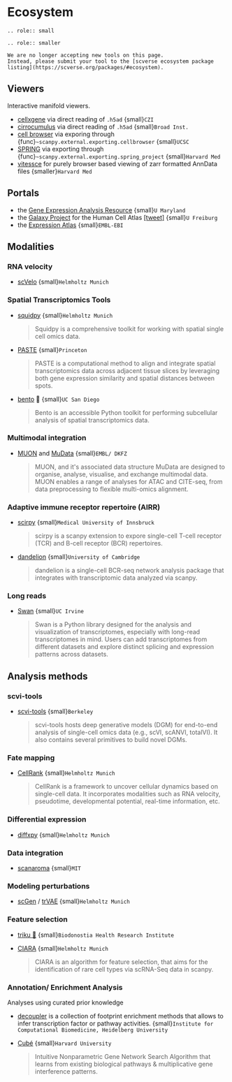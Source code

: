 # Ecosystem

```{eval-rst}
.. role:: small
```

```{eval-rst}
.. role:: smaller
```

```{warning}
We are no longer accepting new tools on this page.
Instead, please submit your tool to the [scverse ecosystem package listing](https://scverse.org/packages/#ecosystem).
```

## Viewers

Interactive manifold viewers.

- [cellxgene](https://github.com/chanzuckerberg/cellxgene) via direct reading of `.h5ad` {small}`CZI`
- [cirrocumulus](https://cirrocumulus.readthedocs.io/) via direct reading of `.h5ad` {small}`Broad Inst.`
- [cell browser](https://cells.ucsc.edu/) via exporing through {func}`~scanpy.external.exporting.cellbrowser` {small}`UCSC`
- [SPRING](https://github.com/AllonKleinLab/SPRING) via exporting through {func}`~scanpy.external.exporting.spring_project` {small}`Harvard Med`
- [vitessce](https://vitessce.io/) for purely browser based viewing of zarr formatted AnnData files {smaller}`Harvard Med`

## Portals

- the [Gene Expression Analysis Resource](https://umgear.org/) {small}`U Maryland`
- the [Galaxy Project](https://humancellatlas.usegalaxy.eu) for the Human Cell Atlas [\[tweet\]](https://twitter.com/ExpressionAtlas/status/1151797848469626881) {small}`U Freiburg`
- the [Expression Atlas](https://www.ebi.ac.uk/gxa/sc/help.html) {small}`EMBL-EBI`

## Modalities

### RNA velocity

- [scVelo](https://scvelo.org) {small}`Helmholtz Munich`

### Spatial Transcriptomics Tools

- [squidpy](https://squidpy.readthedocs.io/en/stable/) {small}`Helmholtz Munich`

  > Squidpy is a comprehensive toolkit for working with spatial single cell omics data.

- [PASTE](https://github.com/raphael-group/paste) {small}`Princeton`

  > PASTE is a computational method to align and integrate spatial transcriptomics data across adjacent tissue slices by leveraging both gene expression similarity and spatial distances between spots.

- [bento](https://bento-tools.readthedocs.io/en/latest/) 🍱 {small}`UC San Diego`

  > Bento is an accessible Python toolkit for performing subcellular analysis of spatial transcriptomics data.

### Multimodal integration

- [MUON](https://muon.readthedocs.io/en/latest/) and [MuData](https://mudata.readthedocs.io/en/latest/) {small}`EMBL/ DKFZ`

  > MUON, and it's associated data structure MuData are designed to organise, analyse, visualise, and exchange multimodal data.
  > MUON enables a range of analyses for ATAC and CITE-seq, from data preprocessing to flexible multi-omics alignment.

### Adaptive immune receptor repertoire (AIRR)

- [scirpy](https://github.com/icbi-lab/scirpy) {small}`Medical University of Innsbruck`

  > scirpy is a scanpy extension to expore single-cell T-cell receptor (TCR) and B-cell receptor (BCR) repertoires.

- [dandelion](https://github.com/zktuong/dandelion) {small}`University of Cambridge`

  > dandelion is a single-cell BCR-seq network analysis package that integrates with transcriptomic data analyzed via scanpy.

### Long reads

- [Swan](https://freese.gitbook.io/swan/tutorials/data_processing) {small}`UC Irvine`

  > Swan is a Python library designed for the analysis and visualization of transcriptomes, especially with long-read transcriptomes in mind.
  > Users can add transcriptomes from different datasets and explore distinct splicing and expression patterns across datasets.

## Analysis methods

### scvi-tools

- [scvi-tools](https://github.com/YosefLab/scvi-tools) {small}`Berkeley`

  > scvi-tools hosts deep generative models (DGM) for end-to-end analysis of single-cell
  > omics data (e.g., scVI, scANVI, totalVI). It also contains several primitives to build novel DGMs.

### Fate mapping

- [CellRank](https://cellrank.org) {small}`Helmholtz Munich`

  > CellRank is a framework to uncover cellular dynamics based on single-cell data.
  > It incorporates modalities such as RNA velocity, pseudotime, developmental potential, real-time information, etc.

### Differential expression

- [diffxpy](https://github.com/theislab/diffxpy) {small}`Helmholtz Munich`

### Data integration

- [scanaroma](https://github.com/brianhie/scanorama) {small}`MIT`

### Modeling perturbations

- [scGen](https://github.com/theislab/scgen) / [trVAE](https://github.com/theislab/trvae) {small}`Helmholtz Munich`

### Feature selection

- [triku 🦔](https://gitlab.com/alexmascension/triku) {small}`Biodonostia Health Research Institute`
- [CIARA](https://github.com/ScialdoneLab/CIARA_python) {small}`Helmholtz Munich`

  > CIARA is an algorithm for feature selection, that aims for the identification of rare cell types via scRNA-Seq data in scanpy.

### Annotation/ Enrichment Analysis

Analyses using curated prior knowledge

- [decoupler](https://github.com/saezlab/decoupler-py) is a collection of footprint enrichment methods that allows to infer transcription factor or pathway activities. {small}`Institute for Computational Biomedicine, Heidelberg University`
- [Cubé](https://github.com/connerlambden/Cube) {small}`Harvard University`

  > Intuitive Nonparametric Gene Network Search Algorithm that learns from existing biological pathways & multiplicative gene interference patterns.
